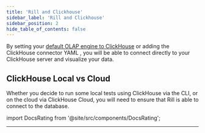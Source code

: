 ```yaml
---
title: 'Rill and Clickhouse'
sidebar_label: 'Rill and Clickhouse'
sidebar_position: 2
hide_table_of_contents: false
---
```

By setting your [default OLAP engine to ClickHouse](https://docs.rilldata.com/reference/olap-engines/clickhouse#setting-the-default-olap-connection) or adding the ClickHouse connector YAML , you will be able to connect directly to your ClickHouse server and visualize your data.

## ClickHouse Local vs Cloud
Whether you decide to run some local tests using ClickHouse via the CLI, or on the cloud via ClickHouse Cloud, you will need to ensure that Rill is able to connect to the database. 



import DocsRating from '@site/src/components/DocsRating';

---
<DocsRating />